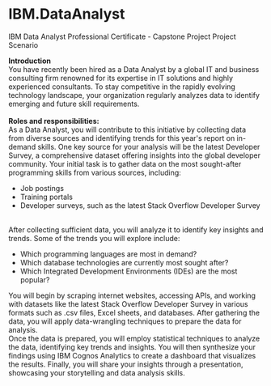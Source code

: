 # IBM.DataAnalyst
IBM Data Analyst Professional Certificate - Capstone Project
Project Scenario

**Introduction**<br>
You have recently been hired as a Data Analyst by a global IT and business consulting firm renowned for its expertise in IT solutions and highly experienced consultants. To stay competitive in the rapidly evolving technology landscape, your organization regularly analyzes data to identify emerging and future skill requirements.
<br><br>
**Roles and responsibilities:**<br>
As a Data Analyst, you will contribute to this initiative by collecting data from diverse sources and identifying trends for this year's report on in-demand skills. One key source for your analysis will be the latest Developer Survey, a comprehensive dataset offering insights into the global developer community.
Your initial task is to gather data on the most sought-after programming skills from various sources, including:
- Job postings<br>
- Training portals<br>
- Developer surveys, such as the latest Stack Overflow Developer Survey<br><br>

After collecting sufficient data, you will analyze it to identify key insights and trends. Some of the trends you will explore include:
- Which programming languages are most in demand?<br>
- Which database technologies are currently most sought after?<br>
- Which Integrated Development Environments (IDEs) are the most popular?<br>

You will begin by scraping internet websites, accessing APIs, and working with datasets like the latest Stack Overflow Developer Survey in various formats such as .csv files, Excel sheets, and databases.
After gathering the data, you will apply data-wrangling techniques to prepare the data for analysis.
<br>
Once the data is prepared, you will employ statistical techniques to analyze the data, identifying key trends and insights. You will then synthesize your findings using IBM Cognos Analytics to create a dashboard that visualizes the results. Finally, you will share your insights through a presentation, showcasing your storytelling and data analysis skills.
